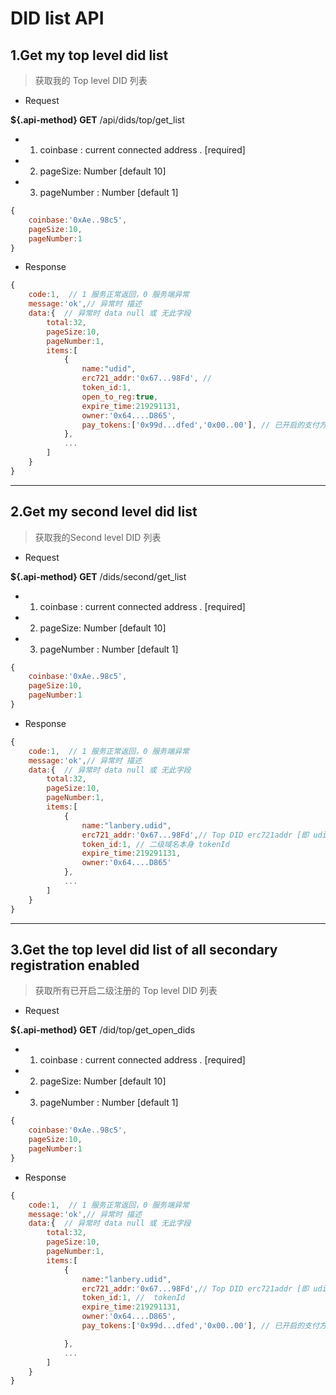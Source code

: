 

<!-- span class="content-title"> DID list API</span -->
# DID list API

## 1.Get my top level did list

> 获取我的 Top level DID 列表

- Request

**${.api-method} GET** /api/dids/top/get_list


<!-- tabs:start -->

<!-- tab:API document -->
- 1. coinbase : current connected address . [required]
- 2. pageSize: Number [default 10]
- 3. pageNumber : Number [default 1]

<!-- tab: JSON -->

```js
{
    coinbase:'0xAe..98c5',
    pageSize:10,
    pageNumber:1
}
```

<!-- tabs:end -->


- Response

```js
{
    code:1,  // 1 服务正常返回，0 服务端异常
    message:'ok',// 异常时 描述
    data:{  // 异常时 data null 或 无此字段
        total:32,
        pageSize:10,
        pageNumber:1,
        items:[
            {
                name:"udid",
                erc721_addr:'0x67...98Fd', //
                token_id:1,
                open_to_reg:true,
                expire_time:219291131,
                owner:'0x64....D865',
                pay_tokens:['0x99d...dfed','0x00..00'], // 已开启的支付方式 ERC20 address 数组，未开启时 []或无此字段 
            },
            ...
        ]
    }
}
```

----

## 2.Get my second level did list

> 获取我的Second level DID 列表 

- Request

**${.api-method} GET** /dids/second/get_list

<!-- tabs:start -->

<!-- tab:API document -->
- 1. coinbase : current connected address . [required]
- 2. pageSize: Number [default 10]
- 3. pageNumber : Number [default 1]

<!-- tab: JSON -->

```js
{
    coinbase:'0xAe..98c5',
    pageSize:10,
    pageNumber:1
}
```

<!-- tabs:end -->

- Response

```js
{
    code:1,  // 1 服务正常返回，0 服务端异常
    message:'ok',// 异常时 描述
    data:{  // 异常时 data null 或 无此字段
        total:32,
        pageSize:10,
        pageNumber:1,
        items:[
            {
                name:"lanbery.udid",
                erc721_addr:'0x67...98Fd',// Top DID erc721addr [即 udid 的 erc721Addr]
                token_id:1, // 二级域名本身 tokenId
                expire_time:219291131,
                owner:'0x64....D865'
            },
            ...
        ]
    }
}
```

---

## 3.Get the top level did list of all secondary registration enabled

> 获取所有已开启二级注册的 Top level DID 列表

- Request

**${.api-method} GET** /did/top/get_open_dids



<!-- tabs:start -->
<!-- tab:API document -->
- 1. coinbase : current connected address . [required]
- 2. pageSize: Number [default 10]
- 3. pageNumber : Number [default 1]

<!-- tab: JSON -->

```js
{
    coinbase:'0xAe..98c5',
    pageSize:10,
    pageNumber:1
}
```

<!-- tabs:end -->


- Response

```js
{
    code:1,  // 1 服务正常返回，0 服务端异常
    message:'ok',// 异常时 描述
    data:{  // 异常时 data null 或 无此字段
        total:32,
        pageSize:10,
        pageNumber:1,
        items:[
            {
                name:"lanbery.udid",
                erc721_addr:'0x67...98Fd',// Top DID erc721addr [即 udid 的 erc721Addr]
                token_id:1, //  tokenId
                expire_time:219291131,
                owner:'0x64....D865',
                pay_tokens:['0x99d...dfed','0x00..00'], // 已开启的支付方式 ERC20 address 数组，未开启时 []或无此字段

            },
            ...
        ]
    }
}
```

